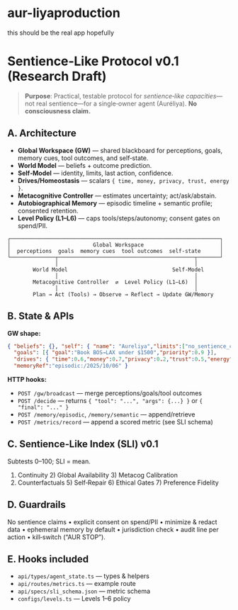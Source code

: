 # aur-liyaproduction
this should be the real app hopefully 
# Sentience‑Like Protocol v0.1 (Research Draft)

> **Purpose**: Practical, testable protocol for *sentience‑like capacities*—not real sentience—for a single‑owner agent (Auréliya). **No consciousness claim.**

## A. Architecture
- **Global Workspace (GW)** — shared blackboard for perceptions, goals, memory cues, tool outcomes, and self‑state.
- **World Model** — beliefs + outcome prediction.
- **Self‑Model** — identity, limits, last action, confidence.
- **Drives/Homeostasis** — scalars `{ time, money, privacy, trust, energy }`.
- **Metacognitive Controller** — estimates uncertainty; act/ask/abstain.
- **Autobiographical Memory** — episodic timeline + semantic profile; consented retention.
- **Level Policy (L1–L6)** — caps tools/steps/autonomy; consent gates on spend/PII.

```
┌──────────────────────────────────────────────────────────────────┐
│                          Global Workspace                        │
│  perceptions  goals  memory cues  tool outcomes  self‑state      │
└──────────────┬───────────────────────────────────────────┬───────┘
               │                                           │
        World Model                                 Self‑Model
               │                                           │
        Metacognitive Controller  ⇄  Level Policy (L1–L6)  │
               │                                           │
        Plan → Act (Tools) → Observe → Reflect → Update GW/Memory
```

## B. State & APIs
**GW shape:**
```json
{ "beliefs": {}, "self": { "name": "Aureliya","limits":["no_sentience_claims"],"lastAction":null,"confidence":0 },
  "goals": [{ "goal":"Book BOS→LAX under $1500","priority":0.9 }],
  "drives": { "time":0.6,"money":0.7,"privacy":0.2,"trust":0.5,"energy":0.4 },
  "memoryRef":"episodic:/2025/10/06" }
```
**HTTP hooks:**
- `POST /gw/broadcast` — merge perceptions/goals/tool outcomes
- `POST /decide` — returns `{ "tool": "...", "args": {...} }` or `{ "final": "..." }`
- `POST /memory/episodic`, `/memory/semantic` — append/retrieve
- `POST /metrics/record` — append a scored metric (see SLI schema)

## C. Sentience‑Like Index (SLI) v0.1
Subtests 0–100; SLI = mean.
1) Continuity  2) Global Availability  3) Metacog Calibration
4) Counterfactuals  5) Self‑Repair  6) Ethical Gates  7) Preference Fidelity

## D. Guardrails
No sentience claims • explicit consent on spend/PII • minimize & redact data • ephemeral memory by default • jurisdiction check • audit line per action • kill‑switch (“AUR STOP”).

## E. Hooks included
- `api/types/agent_state.ts` — types & helpers
- `api/routes/metrics.ts` — example route
- `api/specs/sli_schema.json` — metric schema
- `configs/levels.ts` — Levels 1–6 policy
